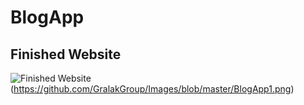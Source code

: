 # BlogApp

## Finished Website
![Finished Website](https://github.com/GralakGroup/Images/blob/master/BlogApp1.png)
(https://github.com/GralakGroup/Images/blob/master/BlogApp1.png)